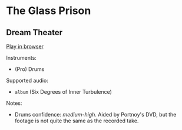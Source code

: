 # The Glass Prison

## Dream Theater


[Play in browser](http://pages.cs.wisc.edu/~tolly/customs/?title=the-glass-prison&artist=dream-theater)

Instruments:

  * (Pro) Drums

Supported audio:

  * `album` (Six Degrees of Inner Turbulence)

Notes:

  * Drums confidence: *medium-high*. Aided by Portnoy's DVD, but the footage is not quite the same as the recorded take.

